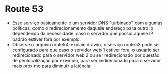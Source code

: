 # Route 53
- Esse serviço basicamente é um servidor DNS "turbinado" com algumas políticas, como o redirecionamento daquele endereço para outro ip dependendo da necessidade, caso o servidor que possui aquele IP padrão estiver fora por exemplo.
- Observe o arquivo route54-explain.drawio, o serviço route53 pode ser configurado para que caso o servidor web 1 estiver fora, o usuário ser redirecionado para o servidor web 2 ou ser redirecionado por questão de geolocalização por exemplo, para ser redirecionado para o servidor mais próximo para diminuir a latência.